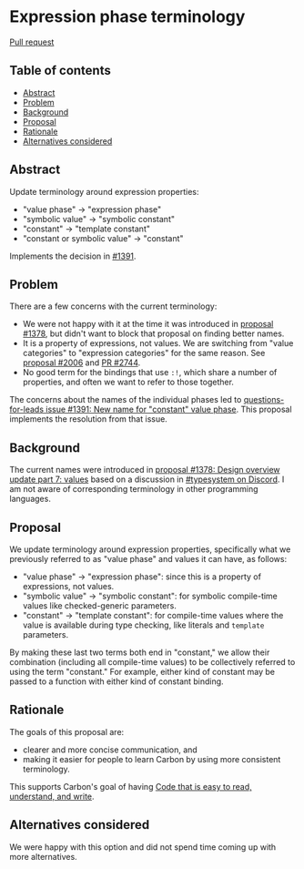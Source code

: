 # Expression phase terminology

<!--
Part of the Carbon Language project, under the Apache License v2.0 with LLVM
Exceptions. See /LICENSE for license information.
SPDX-License-Identifier: Apache-2.0 WITH LLVM-exception
-->

[Pull request](https://github.com/carbon-language/carbon-lang/pull/2964)

<!-- toc -->

## Table of contents

-   [Abstract](#abstract)
-   [Problem](#problem)
-   [Background](#background)
-   [Proposal](#proposal)
-   [Rationale](#rationale)
-   [Alternatives considered](#alternatives-considered)

<!-- tocstop -->

## Abstract

Update terminology around expression properties:

-   "value phase" -> "expression phase"
-   "symbolic value" -> "symbolic constant"
-   "constant" -> "template constant"
-   "constant or symbolic value" -> "constant"

Implements the decision in
[#1391](https://github.com/carbon-language/carbon-lang/issues/1391).

## Problem

There are a few concerns with the current terminology:

-   We were not happy with it at the time it was introduced in
    [proposal #1378](https://github.com/carbon-language/carbon-lang/pull/1378/files/198c7bd152bc4e223f1fc2484455e17ba31f19f9#r921592116),
    but didn't want to block that proposal on finding better names.
-   It is a property of expressions, not values. We are switching from "value
    categories" to "expression categories" for the same reason. See
    [proposal #2006](https://github.com/carbon-language/carbon-lang/pull/2006)
    and [PR #2744](https://github.com/carbon-language/carbon-lang/pull/2744).
-   No good term for the bindings that use `:!`, which share a number of
    properties, and often we want to refer to those together.

The concerns about the names of the individual phases led to
[questions-for-leads issue #1391: New name for "constant" value phase](https://github.com/carbon-language/carbon-lang/issues/1391).
This proposal implements the resolution from that issue.

## Background

The current names were introduced in
[proposal #1378: Design overview update part 7: values](https://github.com/carbon-language/carbon-lang/pull/1378)
based on a discussion in
[#typesystem on Discord](https://discord.com/channels/655572317891461132/708431657849585705/996547601451204630).
I am not aware of corresponding terminology in other programming languages.

## Proposal

We update terminology around expression properties, specifically what we
previously referred to as "value phase" and values it can have, as follows:

-   "value phase" -> "expression phase": since this is a property of
    expressions, not values.
-   "symbolic value" -> "symbolic constant": for symbolic compile-time values
    like checked-generic parameters.
-   "constant" -> "template constant": for compile-time values where the value
    is available during type checking, like literals and `template` parameters.

By making these last two terms both end in "constant," we allow their
combination (including all compile-time values) to be collectively referred to
using the term "constant." For example, either kind of constant may be passed to
a function with either kind of constant binding.

## Rationale

The goals of this proposal are:

-   clearer and more concise communication, and
-   making it easier for people to learn Carbon by using more consistent
    terminology.

This supports Carbon's goal of having
[Code that is easy to read, understand, and write](/docs/project/goals.md#code-that-is-easy-to-read-understand-and-write).

## Alternatives considered

We were happy with this option and did not spend time coming up with more
alternatives.

